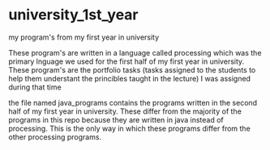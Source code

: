 # university_1st_year
my program's from my first year in university

These program's are written in a language called processing
which was the primary lnguage we used for the first half of my first year in 
university. These program's are the portfolio tasks (tasks assigned 
to the students to help them understant the princibles taught in the 
lecture) I was assigned during that time 

the file named java_programs contains the programs written in the second 
half of my first year in university. These differ from the majority of the programs in
this repo because they are written in java instead of processing. This is the only way
in which these programs differ from the other processing programs.

